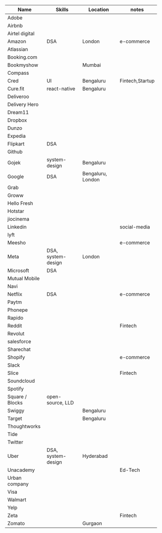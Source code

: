 | Name            | Skills              | Location          | notes           |
|-----------------|---------------------|-------------------|-----------------|
| Adobe           |                     |                   |                 |
| Airbnb          |                     |                   |                 |
| Airtel digital  |                     |                   |                 |
| Amazon          |  DSA                | London            | e-commerce      |
| Atlassian       |                     |                   |                 |
| Booking.com     |                     |                   |                 |
| Bookmyshow      |                     | Mumbai            |                 |
| Compass         |                     |                   |                 |
| Cred            |  UI                 | Bengaluru         | Fintech,Startup |
| Cure.fit        | react-native        | Bengaluru         |                 |
| Deliveroo       |                     |                   |                 |
| Delivery Hero   |                     |                   |                 |
| Dream11         |                     |                   |                 |
| Dropbox         |                     |                   |                 |
| Dunzo           |                     |                   |                 |
| Expedia         |                     |                   |                 |
| Flipkart        | DSA                 |                   |                 |
| Github          |                     |                   |                 |
| Gojek           |  system-design      | Bengaluru         |                 |
| Google          | DSA                 | Bengaluru, London |                 |
| Grab            |                     |                   |                 |
| Groww           |                     |                   |                 |
| Hello Fresh     |                     |                   |                 |
| Hotstar         |                     |                   |                 |
| jiocinema       |                     |                   |                 |
| Linkedin        |                     |                   | social-media    |
| lyft            |                     |                   |                 |
| Meesho          |                     |                   | e-commerce      |
| Meta            | DSA, system-design  | London            |                 |
| Microsoft       |  DSA                |                   |                 |
| Mutual Mobile   |                     |                   |                 |
| Navi            |                     |                   |                 |
| Netflix         | DSA                 |                   | e-commerce      |
| Paytm           |                     |                   |                 |
| Phonepe         |                     |                   |                 |
| Rapido          |                     |                   |                 |
| Reddit          |                     |                   | Fintech         |
| Revolut         |                     |                   |                 |
| salesforce      |                     |                   |                 |
| Sharechat       |                     |                   |                 |
| Shopify         |                     |                   | e-commerce      |
| Slack           |                     |                   |                 |
| Slice           |                     |                   | Fintech         |
| Soundcloud      |                     |                   |                 |
| Spotify         |                     |                   |                 |
| Square / Blocks |  open-source, LLD   |                   |                 |
| Swiggy          |                     | Bengaluru         |                 |
| Target          |                     | Bengaluru         |                 |
| Thoughtworks    |                     |                   |                 |
| Tide            |                     |                   |                 |
| Twitter         |                     |                   |                 |
| Uber            |  DSA, system-design | Hyderabad         |                 |
| Unacademy       |                     |                   | Ed-Tech         |
| Urban company   |                     |                   |                 |
| Visa            |                     |                   |                 |
| Walmart         |                     |                   |                 |
| Yelp            |                     |                   |                 |
| Zeta            |                     |                   | Fintech         |
| Zomato          |                     | Gurgaon           |                 |

